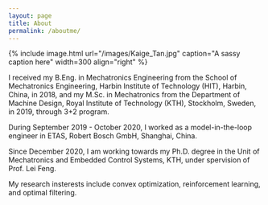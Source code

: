 ```yaml
---
layout: page
title: About
permalink: /aboutme/
---
```


{% include image.html url="/images/Kaige_Tan.jpg" caption="A sassy caption here" width=300 align="right" %}

I received my B.Eng. in Mechatronics Engineering from the School of Mechatronics Engineering, Harbin Institute of Technology (HIT), Harbin, China, in 2018, and my M.Sc. in Mechatronics from the Department of Machine Design, Royal Institute of Technology (KTH), Stockholm, Sweden, in 2019, through 3+2 program.

During September 2019 - October 2020, I worked as a model-in-the-loop engineer in ETAS, Robert Bosch GmbH, Shanghai, China.

Since December 2020, I am working towards my Ph.D. degree in the Unit of Mechatronics and Embedded Control Systems, KTH, under spervision of Prof. Lei Feng.

My research insterests include convex optimization, reinforcement learning, and optimal filtering.
